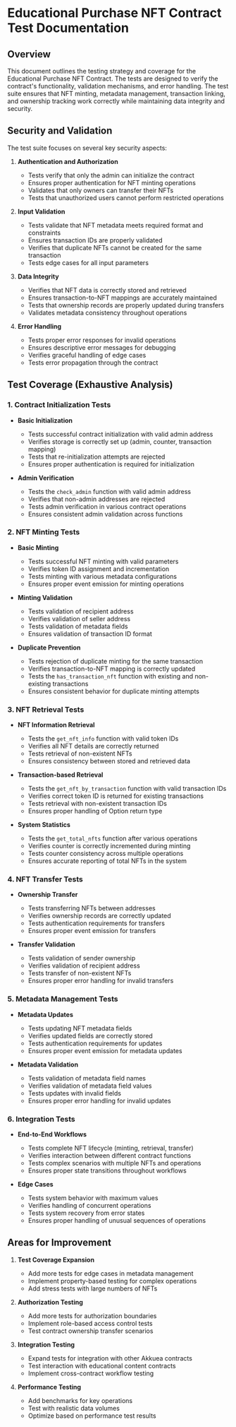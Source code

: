 # Educational Purchase NFT Contract Test Documentation

## Overview

This document outlines the testing strategy and coverage for the Educational Purchase NFT Contract. The tests are designed to verify the contract's functionality, validation mechanisms, and error handling. The test suite ensures that NFT minting, metadata management, transaction linking, and ownership tracking work correctly while maintaining data integrity and security.

## Security and Validation

The test suite focuses on several key security aspects:

1. **Authentication and Authorization**

   - Tests verify that only the admin can initialize the contract
   - Ensures proper authentication for NFT minting operations
   - Validates that only owners can transfer their NFTs
   - Tests that unauthorized users cannot perform restricted operations

2. **Input Validation**

   - Tests validate that NFT metadata meets required format and constraints
   - Ensures transaction IDs are properly validated
   - Verifies that duplicate NFTs cannot be created for the same transaction
   - Tests edge cases for all input parameters

3. **Data Integrity**

   - Verifies that NFT data is correctly stored and retrieved
   - Ensures transaction-to-NFT mappings are accurately maintained
   - Tests that ownership records are properly updated during transfers
   - Validates metadata consistency throughout operations

4. **Error Handling**
   - Tests proper error responses for invalid operations
   - Ensures descriptive error messages for debugging
   - Verifies graceful handling of edge cases
   - Tests error propagation through the contract

## Test Coverage (Exhaustive Analysis)

### 1. Contract Initialization Tests

- **Basic Initialization**

  - Tests successful contract initialization with valid admin address
  - Verifies storage is correctly set up (admin, counter, transaction mapping)
  - Tests that re-initialization attempts are rejected
  - Ensures proper authentication is required for initialization

- **Admin Verification**
  - Tests the `check_admin` function with valid admin address
  - Verifies that non-admin addresses are rejected
  - Tests admin verification in various contract operations
  - Ensures consistent admin validation across functions

### 2. NFT Minting Tests

- **Basic Minting**

  - Tests successful NFT minting with valid parameters
  - Verifies token ID assignment and incrementation
  - Tests minting with various metadata configurations
  - Ensures proper event emission for minting operations

- **Minting Validation**

  - Tests validation of recipient address
  - Verifies validation of seller address
  - Tests validation of metadata fields
  - Ensures validation of transaction ID format

- **Duplicate Prevention**
  - Tests rejection of duplicate minting for the same transaction
  - Verifies transaction-to-NFT mapping is correctly updated
  - Tests the `has_transaction_nft` function with existing and non-existing transactions
  - Ensures consistent behavior for duplicate minting attempts

### 3. NFT Retrieval Tests

- **NFT Information Retrieval**

  - Tests the `get_nft_info` function with valid token IDs
  - Verifies all NFT details are correctly returned
  - Tests retrieval of non-existent NFTs
  - Ensures consistency between stored and retrieved data

- **Transaction-based Retrieval**

  - Tests the `get_nft_by_transaction` function with valid transaction IDs
  - Verifies correct token ID is returned for existing transactions
  - Tests retrieval with non-existent transaction IDs
  - Ensures proper handling of Option return type

- **System Statistics**
  - Tests the `get_total_nfts` function after various operations
  - Verifies counter is correctly incremented during minting
  - Tests counter consistency across multiple operations
  - Ensures accurate reporting of total NFTs in the system

### 4. NFT Transfer Tests

- **Ownership Transfer**

  - Tests transferring NFTs between addresses
  - Verifies ownership records are correctly updated
  - Tests authentication requirements for transfers
  - Ensures proper event emission for transfers

- **Transfer Validation**
  - Tests validation of sender ownership
  - Verifies validation of recipient address
  - Tests transfer of non-existent NFTs
  - Ensures proper error handling for invalid transfers

### 5. Metadata Management Tests

- **Metadata Updates**

  - Tests updating NFT metadata fields
  - Verifies updated fields are correctly stored
  - Tests authentication requirements for updates
  - Ensures proper event emission for metadata updates

- **Metadata Validation**
  - Tests validation of metadata field names
  - Verifies validation of metadata field values
  - Tests updates with invalid fields
  - Ensures proper error handling for invalid updates

### 6. Integration Tests

- **End-to-End Workflows**

  - Tests complete NFT lifecycle (minting, retrieval, transfer)
  - Verifies interaction between different contract functions
  - Tests complex scenarios with multiple NFTs and operations
  - Ensures proper state transitions throughout workflows

- **Edge Cases**
  - Tests system behavior with maximum values
  - Verifies handling of concurrent operations
  - Tests system recovery from error states
  - Ensures proper handling of unusual sequences of operations

## Areas for Improvement

1. **Test Coverage Expansion**

   - Add more tests for edge cases in metadata management
   - Implement property-based testing for complex operations
   - Add stress tests with large numbers of NFTs

2. **Authorization Testing**

   - Add more tests for authorization boundaries
   - Implement role-based access control tests
   - Test contract ownership transfer scenarios

3. **Integration Testing**

   - Expand tests for integration with other Akkuea contracts
   - Test interaction with educational content contracts
   - Implement cross-contract workflow testing

4. **Performance Testing**
   - Add benchmarks for key operations
   - Test with realistic data volumes
   - Optimize based on performance test results
